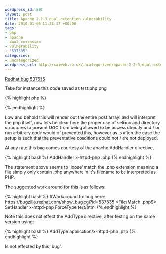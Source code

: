 ```yaml
--- 
wordpress_id: 802
layout: post
title: Apache 2.2.3 dual extention vulnerability
date: 2010-01-05 11:33:17 +00:00
tags: 
- php
- apache
- dual extension
- vulnerability
- "537535"
categories: 
- uncategorized
wordpress_url: http://saiweb.co.uk/uncategorized/apache-2-2-3-dual-extention-vulnerability
---
```

<a href="https://bugzilla.redhat.com/show_bug.cgi?id=537535">Redhat bug 537535</a>

Take for instance this code saved as test.php.png

{% highlight php %}
<?PHP
print_r($_POST);
?>
{% endhighlight %}

Low and behold this will render out the entire post array! and will interpret the php itself, now lets be clear here the proper use of selinux and directory structures to prevent UGC from being allowed to be access directly and / or run arbitrary code would of prevented this, however as is often the case the setup is such that the preventative conditions could not / are not deployed.

At any rate this bug comes courtesy of the apache AddHandler directive, 

{% highlight bash %}
AddHandler x-httpd-php .php
{% endhighlight %}

The statement above seems to 'loose' match the .php extension meaning a file simply only contain .php anywhere in it's filename to be interpreted as PHP.

The suggested work around for this is as follows:

{% highlight bash %}
#Workaround for bug here: https://bugzilla.redhat.com/show_bug.cgi?id=537535
<FilesMatch \.php$>
SetHandler x-httpd-php
ForceType text/html
</FilesMatch>
{% endhighlight %}

Note this does not effect the AddType directive, after testing on the same version using:

{% highlight bash %}
AddType application/x-httpd-php .php
{% endhighlight %}

Is not effected by this 'bug'.




